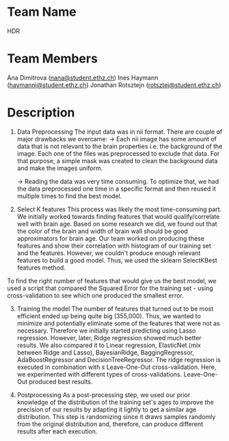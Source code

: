 # Team Name
HDR

# Team Members
Ana Dimitrova (nana@student.ethz.ch)
Ines Haymann (haymanni@student.ethz.ch)
Jonathan Rotsztejn (rotsztej@student.ethz.ch)

# Description
1. Data Preprocessing 
The input data was in nii format. There are couple of major drawbacks we overcame:
	-> Each nii image has some amount of data that is not relevant to the brain properties i.e. the background of the image. Each one of the files was preprocessed to exclude that data. For that purpose, a simple mask was created to clean the background data and make the images uniform.

	-> Reading the data was very time consuming. To optimize that, we had the data preprocessed one time in a specific format and then reused it multiple times to find the best model.

2. Select K features 
This process was likely the most time-consuming part. 
We initially worked towards finding features that would qualify/correlate well with brain age. Based on some research we did, we found out that the color of the brain and width of brain wall should be good approximators for brain age. Our team worked on producing these features and show their correlation with histogram of our training set and the features. However, we couldn't produce enough relevant features to build a good model. Thus, we used the sklearn SelectKBest features method. 

To find the right number of features that would give us the best model, we used a script that compared the Squared Error for the training set - using cross-validation to see which one produced the smallest error. 

3. Training the model
The number of features that turned out to be most efficient ended up being quite big (355,000). Thus, we wanted to minimize and potentially eliminate some of the features that were not as necessary. Therefore we initially started predicting using Lasso regression. However, later, Ridge regression showed much better results. We also compared it to Linear regression, ElasticNet (mix between Ridge and Lasso), BayesianRidge, BaggingRegressor, AdaBoostRegressor and DecisionTreeRegressor. 
The ridge regression is executed in combination with s Leave-One-Out cross-validation. Here, we experimented with different types of cross-validations. Leave-One-Out produced best results.

4. Postprocessing
As a post-processing step, we used our prior knowledge of the distribution of the training set's ages to improve the precision of our results by adapting it lightly to get a similar age distribution. This step is randomizing since it draws samples randomly from the original distribution and, therefore, can produce different results after each execution.